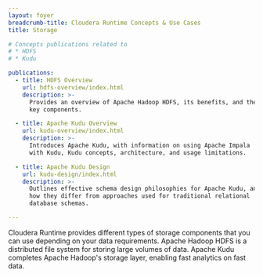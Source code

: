 ```yaml
---
layout: foyer
breadcrumb-title: Cloudera Runtime Concepts & Use Cases
title: Storage

# Concepts publications related to
# * HDFS
# * Kudu

publications:
  - title: HDFS Overview
    url: hdfs-overview/index.html
    description: >-
      Provides an overview of Apache Hadoop HDFS, its benefits, and the
      key components.

  - title: Apache Kudu Overview
    url: kudu-overview/index.html
    description: >-
      Introduces Apache Kudu, with information on using Apache Impala
      with Kudu, Kudu concepts, architecture, and usage limitations.

  - title: Apache Kudu Design
    url: kudu-design/index.html
    description: >-
      Outlines effective schema design philosophies for Apache Kudu, and
      how they differ from approaches used for traditional relational
      database schemas.

---
```


Cloudera Runtime provides different types of storage components that you 
can use depending on your data requirements. Apache Hadoop HDFS is a 
distributed file system for storing large volumes of data. Apache Kudu 
completes Apache Hadoop's storage layer, enabling fast analytics on fast data.

